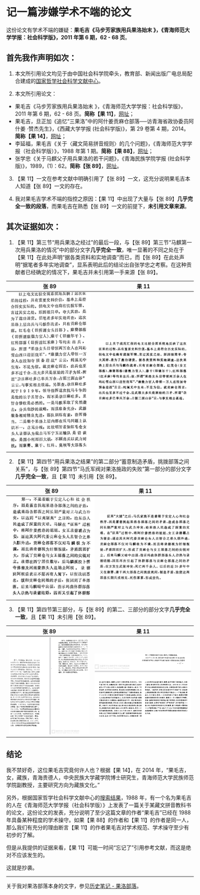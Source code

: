 # 记一篇涉嫌学术不端的论文

这份论文有学术不端的嫌疑：**果毛吉《马步芳家族用兵果洛始末 》，《青海师范大学学报：社会科学版》，2011 年第 6 期，62 - 68 页**。

## 首先我作声明如次：
1. 本文所引用论文均见于由中国社会科学院牵头，教育部、新闻出版广电总局配合建成的[国家哲学社会科学文献中心](https://www.ncpssd.cn)。

2. 本文所引用论文：
  
  - 果毛吉《马步芳家族用兵果洛始末 》，《青海师范大学学报：社会科学版》，2011 年第 6 期，62 - 68 页。**简称【果 11】**，[网址](https://www.ncpssd.cn/Literature/secure/articleinfo?params=ZTFRR3VNbTFoR1FWTjkzeFNBbncvdTBoTTAzTDAvTmpQNE8veWJZTEJWekQ0MVVFdTg4NCttQmozK3BjL1lpOFQydkRlbzA3RjhRN3pSbFN5OUkwcmxNMXZNRUEvU3pOU3ovRllDL0gyamorZC9aK3BMSjNJcGNqUjk3U0tWdGU&pageUrl=https%253A%252F%252Fwww.ncpssd.cn%252FLiterature%252Farticlelist%253FsType%253D0%2526search%253DKChJS0NSPeaenOavm%252BWQiSBPUiBJS0NFPeaenOavm%252BWQiSkgQU5EIGlrX2NyZWF0b3I6IuaenOavm%252BWQiSJeMjApIE9SIChJS0NSRT0i5p6c5q%252Bb5ZCJIik%253D%2526searchname%253D5L2c6ICFPSLmnpzmr5vlkIki%2526nav%253D0%2526ajaxKeys%253D5p6c5q%252Bb5ZCJ)；
  - 果毛吉，旦正加《追忆“三果洛”中的阿什姜贡麻仓部落──访青海省政协委员阿什姜 ·赞杰先生》，《西藏大学学报 (社会科学版)》，第 29 卷第 4 期，2014。**简称【果 14】**，[网址](https://www.ncpssd.cn/Literature/secure/articleinfo?params=TXBVT3l6MUJHZnhCcUlhUnFZc1JjaUt6UE83c0ZDSzU4bHcwa09Nc3hHZEhXT0F0U1ZtNTJacVBFdThEejcraEh1UVBSZXZoam9jOHFMejdGeEU1bnNiNzMwejZndURuZzF3MXNUL0lIdXNhUnFHVTk1SEFqUERPSDBoblVxY0w&pageUrl=https%253A%252F%252Fwww.ncpssd.cn%252FLiterature%252Farticlelist%253FsType%253D0%2526search%253DKChJS0NSPeaenOavm%252BWQiSBPUiBJS0NFPeaenOavm%252BWQiSkgQU5EIGlrX2NyZWF0b3I6IuaenOavm%252BWQiSJeMjApIE9SIChJS0NSRT0i5p6c5q%252Bb5ZCJIik%253D%2526searchname%253D5L2c6ICFPSLmnpzmr5vlkIki%2526nav%253D0%2526ajaxKeys%253D5p6c5q%252Bb5ZCJ)；
  - 李延福，果毛吉《关于〈藏文简易拼音规则〉的几个问题》，《青海师范大学学报（社会科学版）》，1988 年第 1 期。**简称【果 88】**，[网址](https://www.ncpssd.cn/Literature/secure/articleinfo?params=WUxxdE5YWmFodjdNMU9kakdPd0VvSFNVbldQQmk0M0ZEeFlnUWd0TzJLa2RGK2V4OSsxT3FUcWpWMGRkSDk3UnJUSzJSdGJPLzhabkY1Z1VDWUNlZXlpekpodTFyNXlrL3FZcHZDQ05mNE5XczlhYzFyR3VIQ0tnNjVSb2NBbnc&pageUrl=https%253A%252F%252Fwww.ncpssd.cn%252FLiterature%252Farticlelist%253FsType%253D0%2526search%253DKChJS0NSPeaenOavm%252BWQiSBPUiBJS0NFPeaenOavm%252BWQiSkgQU5EIGlrX2NyZWF0b3I6IuaenOavm%252BWQiSJeMjApIE9SIChJS0NSRT0i5p6c5q%252Bb5ZCJIik%253D%2526searchname%253D5L2c6ICFPSLmnpzmr5vlkIki%2526nav%253D0%2526ajaxKeys%253D5p6c5q%252Bb5ZCJ)；
  - 张学忠《关于马麒父子用兵果洛的若干问题》，《青海民族学院学报 (社会科学版)》，1989，(1)：62。**简称【张 89】**，[网址](https://www.ncpssd.cn/Literature/secure/articleinfo?params=dFU2MkgyeVVtMWFEbGUyNjJsdlI0SFNVbldQQmk0M0ZEeFlnUWd0TzJLa2RGK2V4OSsxT3FUcWpWMGRkSDk3UnJUSzJSdGJPLzhabkY1Z1VDWUNlZXlpekpodTFyNXlrL3FZcHZDQ05mNE5XczlhYzFyR3VIQ0tnNjVSb2NBbnc&pageUrl=https%253A%252F%252Fwww.ncpssd.cn%252FLiterature%252Farticlelist%253FsType%253D0%2526search%253DKElLVEU9IuWFs%252BS6jumprOm6kueItuWtkCIgT1IgSUtQWVRFPSLlhbPkuo7pqazpupLniLblrZAiICBPUiBJS1NUPSLlhbPkuo7pqazpupLniLblrZAiIE9SIElLRVQ9IuWFs%252BS6jumprOm6kueItuWtkCIgT1IgSUtTRT0i5YWz5LqO6ams6bqS54i25a2QIik%253D%2526searchname%253D6aKY5ZCNL%252BWFs%252BmUruivjT0i5YWz5LqO6ams6bqS54i25a2QIg%253D%253D%2526nav%253D0%2526ajaxKeys%253D5YWz5LqO6ams6bqS54i25a2Q)。

3. 【果 11】一文在参考文献中明确引用了【张 89】一文，这充分说明果毛吉本人知道【张 89】一文的存在。

4. 我对果毛吉学术不端的指控之原因：【果 11】中出现了大量与【张 89】**几乎完全一致的段落**，而果毛吉在熟悉【张 89】一文的前提下，**未引用文章来源**。

## 其次证据如次：
1. 【果 11】第三节“用兵果洛之经过”的最后一段，与【张 89】第三节“马麒第一次用兵果洛的情况”中的部分文字**几乎完全一致**，唯一显著的不同之处在于【果 11】在此处声明“据各类资料和实地调查”而已，而【张 89】在此处声明“据笔者多年实地调查”，显系表明此后的结论出自张学忠之考察。在这种贡献者已经确定的情况下，果毛吉并未引用第一手来源【张 89】。

| 张 89 | 果 11 |
| ------- | ------- |
| ![张 89](./zhang89-1.png) | ![果 11](./guo11-1.png) |

2. 【果 11】第四节“用兵果洛之结果”的第二部分“蓄意制造矛盾，挑拨部落之间关系”，与【张 89】第四节“马氏军阀对果洛施政的失败”第一部分的部分文字**几乎完全一致**，且【果 11】未引用【张 89】。

| 张 89 | 果 11 |
| ------- | ------- |
| ![张 89](./zhang89-2.png) | ![果 11](./guo11-2.png) |

3. 【果 11】第四节第三部分，与【张 89】的第二、三部分的部分文字**几乎完全一致**，且【果 11】未引用【张 89】。


| 张 89 | 果 11 |
| ------- | ------- |
| ![](./zhang89-3.png) | ![](./guo11-3.png) |

## 结论
我不禁好奇，这位果毛吉究竟何许人也？根据【果 14】，在 2014 年，“果毛吉，女，藏族，青海贵德人，中央民族大学藏学院博士研究生，青海师范大学民族师范学院副教授，主要研究方向为藏族文化。”

另外，根据国家哲学社会科学文献中心的[搜索结果](https://www.ncpssd.cn/Literature/articlelist?sType=0&search=KChJS0NSPeaenOavm+WQiSBPUiBJS0NFPeaenOavm+WQiSkgQU5EIGlrX2NyZWF0b3I6IuaenOavm+WQiSJeMjApIE9SIChJS0NSRT0i5p6c5q+b5ZCJIik=&searchname=5L2c6ICFPSLmnpzmr5vlkIki&nav=0&ajaxKeys=5p6c5q+b5ZCJ)，1988 年，有一个名为果毛吉的人在《青海师范大学学报（社会科学版）》上发表了一篇关于某藏文拼音教科书的论文，这份论文的发表，充分说明了至少这篇文章的作者“果毛吉”已经在 1988 年具备某种程度的学术操守。如果【果 88】的作者和【果 11】的作者是同一人，那么我们有充分的理由断言【果 11】的作者果毛吉对学术规范、学术操守至少有初步的了解。

但是从我提供的证据来看，【果 11】可能一时间“忘记了”引用参考文献，而这是绝对不应该发生的。

这就是抄袭。

---

关于我对果洛部落本身的文字，参见[历史笔记 - 果洛部落](/quick-notes/history/guoluo)。
